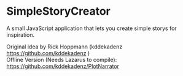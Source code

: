 SimpleStoryCreator
==================

A small JavaScript application that lets you create simple storys for inspiration.

Original idea by Rick Hoppmann (kddekadenz https://github.com/kddekadenz )<br />
Offline Version (Needs Lazarus to compile): https://github.com/kddekadenz/PlotNarrator
